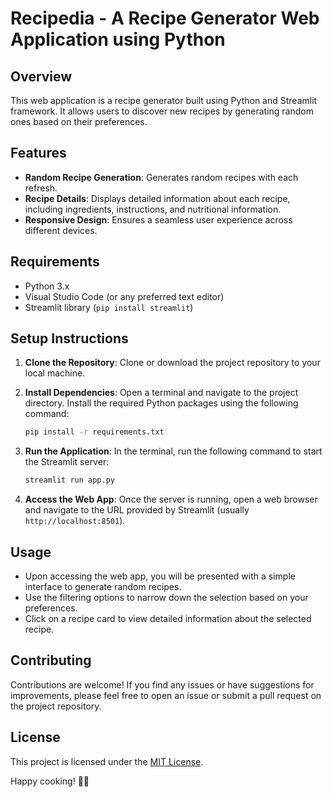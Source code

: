 # Recipedia - A Recipe Generator Web Application using Python

## Overview

This web application is a recipe generator built using Python and Streamlit framework. It allows users to discover new recipes by generating random ones based on their preferences.

## Features

- **Random Recipe Generation**: Generates random recipes with each refresh.
- **Recipe Details**: Displays detailed information about each recipe, including ingredients, instructions, and nutritional information.
- **Responsive Design**: Ensures a seamless user experience across different devices.

## Requirements

- Python 3.x
- Visual Studio Code (or any preferred text editor)
- Streamlit library (`pip install streamlit`)

## Setup Instructions

1. **Clone the Repository**: Clone or download the project repository to your local machine.

2. **Install Dependencies**: Open a terminal and navigate to the project directory. Install the required Python packages using the following command:
   ```bash
   pip install -r requirements.txt
3. **Run the Application**: In the terminal, run the following command to start the Streamlit server:
   ```bash
   streamlit run app.py

4. **Access the Web App**: Once the server is running, open a web browser and navigate to the URL provided by Streamlit (usually `http://localhost:8501`).

## Usage

- Upon accessing the web app, you will be presented with a simple interface to generate random recipes.
- Use the filtering options to narrow down the selection based on your preferences.
- Click on a recipe card to view detailed information about the selected recipe.

## Contributing

Contributions are welcome! If you find any issues or have suggestions for improvements, please feel free to open an issue or submit a pull request on the project repository.

## License

This project is licensed under the [MIT License](LICENSE).

Happy cooking! 🍳🥘


